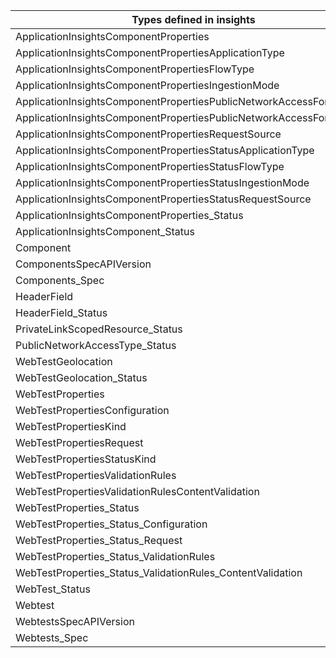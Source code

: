 | Types defined in insights                                             | v1alpha1api20180501preview | v1alpha1api20200202 |
|-----------------------------------------------------------------------|----------------------------|---------------------|
| ApplicationInsightsComponentProperties                                |                            | v1alpha1api20200202 |
| ApplicationInsightsComponentPropertiesApplicationType                 |                            | v1alpha1api20200202 |
| ApplicationInsightsComponentPropertiesFlowType                        |                            | v1alpha1api20200202 |
| ApplicationInsightsComponentPropertiesIngestionMode                   |                            | v1alpha1api20200202 |
| ApplicationInsightsComponentPropertiesPublicNetworkAccessForIngestion |                            | v1alpha1api20200202 |
| ApplicationInsightsComponentPropertiesPublicNetworkAccessForQuery     |                            | v1alpha1api20200202 |
| ApplicationInsightsComponentPropertiesRequestSource                   |                            | v1alpha1api20200202 |
| ApplicationInsightsComponentPropertiesStatusApplicationType           |                            | v1alpha1api20200202 |
| ApplicationInsightsComponentPropertiesStatusFlowType                  |                            | v1alpha1api20200202 |
| ApplicationInsightsComponentPropertiesStatusIngestionMode             |                            | v1alpha1api20200202 |
| ApplicationInsightsComponentPropertiesStatusRequestSource             |                            | v1alpha1api20200202 |
| ApplicationInsightsComponentProperties_Status                         |                            | v1alpha1api20200202 |
| ApplicationInsightsComponent_Status                                   |                            | v1alpha1api20200202 |
| Component                                                             |                            | v1alpha1api20200202 |
| ComponentsSpecAPIVersion                                              |                            | v1alpha1api20200202 |
| Components_Spec                                                       |                            | v1alpha1api20200202 |
| HeaderField                                                           | v1alpha1api20180501preview |                     |
| HeaderField_Status                                                    | v1alpha1api20180501preview |                     |
| PrivateLinkScopedResource_Status                                      |                            | v1alpha1api20200202 |
| PublicNetworkAccessType_Status                                        |                            | v1alpha1api20200202 |
| WebTestGeolocation                                                    | v1alpha1api20180501preview |                     |
| WebTestGeolocation_Status                                             | v1alpha1api20180501preview |                     |
| WebTestProperties                                                     | v1alpha1api20180501preview |                     |
| WebTestPropertiesConfiguration                                        | v1alpha1api20180501preview |                     |
| WebTestPropertiesKind                                                 | v1alpha1api20180501preview |                     |
| WebTestPropertiesRequest                                              | v1alpha1api20180501preview |                     |
| WebTestPropertiesStatusKind                                           | v1alpha1api20180501preview |                     |
| WebTestPropertiesValidationRules                                      | v1alpha1api20180501preview |                     |
| WebTestPropertiesValidationRulesContentValidation                     | v1alpha1api20180501preview |                     |
| WebTestProperties_Status                                              | v1alpha1api20180501preview |                     |
| WebTestProperties_Status_Configuration                                | v1alpha1api20180501preview |                     |
| WebTestProperties_Status_Request                                      | v1alpha1api20180501preview |                     |
| WebTestProperties_Status_ValidationRules                              | v1alpha1api20180501preview |                     |
| WebTestProperties_Status_ValidationRules_ContentValidation            | v1alpha1api20180501preview |                     |
| WebTest_Status                                                        | v1alpha1api20180501preview |                     |
| Webtest                                                               | v1alpha1api20180501preview |                     |
| WebtestsSpecAPIVersion                                                | v1alpha1api20180501preview |                     |
| Webtests_Spec                                                         | v1alpha1api20180501preview |                     |
